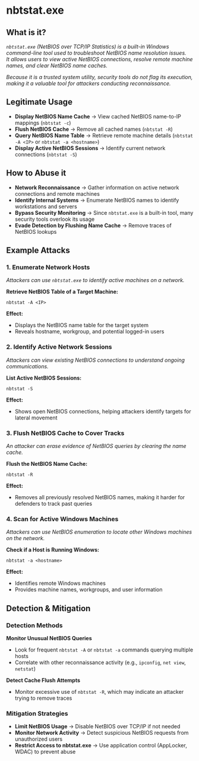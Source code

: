 # nbtstat.exe  

## What is it?  
*`nbtstat.exe` (NetBIOS over TCP/IP Statistics) is a built-in Windows command-line tool used to troubleshoot NetBIOS name resolution issues.  
It allows users to view active NetBIOS connections, resolve remote machine names, and clear NetBIOS name caches.*

*Because it is a trusted system utility, security tools do not flag its execution, making it a valuable tool for attackers conducting reconnaissance.*

## Legitimate Usage  
- **Display NetBIOS Name Cache** → View cached NetBIOS name-to-IP mappings (`nbtstat -c`)  
- **Flush NetBIOS Cache** → Remove all cached names (`nbtstat -R`)  
- **Query NetBIOS Name Table** → Retrieve remote machine details (`nbtstat -A <IP>` or `nbtstat -a <hostname>`)  
- **Display Active NetBIOS Sessions** → Identify current network connections (`nbtstat -S`)  

## How to Abuse it  
- **Network Reconnaissance** → Gather information on active network connections and remote machines  
- **Identify Internal Systems** → Enumerate NetBIOS names to identify workstations and servers  
- **Bypass Security Monitoring** → Since `nbtstat.exe` is a built-in tool, many security tools overlook its usage  
- **Evade Detection by Flushing Name Cache** → Remove traces of NetBIOS lookups  

## Example Attacks  

### 1. Enumerate Network Hosts  
*Attackers can use `nbtstat.exe` to identify active machines on a network.*

**Retrieve NetBIOS Table of a Target Machine:**

```
nbtstat -A <IP>
```

**Effect:**
- Displays the NetBIOS name table for the target system  
- Reveals hostname, workgroup, and potential logged-in users  

### 2. Identify Active Network Sessions  
*Attackers can view existing NetBIOS connections to understand ongoing communications.*

**List Active NetBIOS Sessions:**

```
nbtstat -S
```

**Effect:**
- Shows open NetBIOS connections, helping attackers identify targets for lateral movement  

### 3. Flush NetBIOS Cache to Cover Tracks  
*An attacker can erase evidence of NetBIOS queries by clearing the name cache.*

**Flush the NetBIOS Name Cache:**

```
nbtstat -R
```

**Effect:**
- Removes all previously resolved NetBIOS names, making it harder for defenders to track past queries  

### 4. Scan for Active Windows Machines  
*Attackers can use NetBIOS enumeration to locate other Windows machines on the network.*

**Check if a Host is Running Windows:**

```
nbtstat -a <hostname>
```

**Effect:**
- Identifies remote Windows machines  
- Provides machine names, workgroups, and user information  

## Detection & Mitigation  

### Detection Methods  
**Monitor Unusual NetBIOS Queries**
- Look for frequent `nbtstat -A` or `nbtstat -a` commands querying multiple hosts  
- Correlate with other reconnaissance activity (e.g., `ipconfig`, `net view`, `netstat`)  

**Detect Cache Flush Attempts**  
- Monitor excessive use of `nbtstat -R`, which may indicate an attacker trying to remove traces  

### Mitigation Strategies  
- **Limit NetBIOS Usage** → Disable NetBIOS over TCP/IP if not needed  
- **Monitor Network Activity** → Detect suspicious NetBIOS requests from unauthorized users  
- **Restrict Access to nbtstat.exe** → Use application control (AppLocker, WDAC) to prevent abuse
